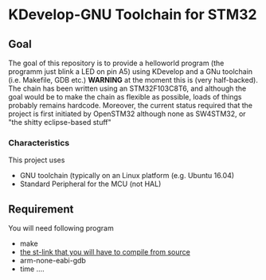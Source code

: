 # KDevelop-GNU Toolchain for STM32
## Goal
The goal of this repository is to provide a helloworld program (the programm just blink a LED on pin A5) using KDevelop and a GNu toolchain (i.e. Makefile, GDB etc.)
**WARNING** at the moment this is (very half-backed). The chain has been written using an STM32F103C8T6, and although the goal would be to make the chain as flexible as possible, loads of things probably remains hardcode. Moreover, the current status required that the project is first initiated by OpenSTM32 although none as SW4STM32, or "the shitty eclipse-based stuff" 

### Characteristics
This project uses 
* GNU toolchain (typically on an Linux platform (e.g. Ubuntu 16.04)
* Standard Peripheral for the MCU (not HAL)


## Requirement 
You will need following program
* make
* [the st-link that you will have to compile from source](https://github.com/texane/stlink)
* arm-none-eabi-gdb
* time ....

